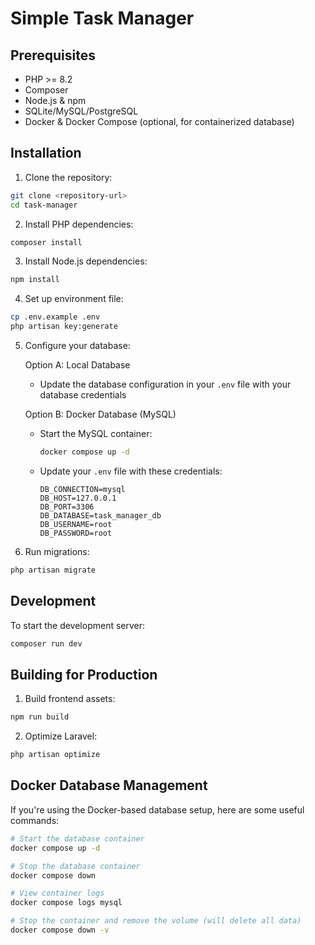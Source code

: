 # Simple Task Manager

## Prerequisites

- PHP >= 8.2
- Composer
- Node.js & npm
- SQLite/MySQL/PostgreSQL
- Docker & Docker Compose (optional, for containerized database)

## Installation

1. Clone the repository:
```bash
git clone <repository-url>
cd task-manager
```

2. Install PHP dependencies:
```bash
composer install
```

3. Install Node.js dependencies:
```bash
npm install
```

4. Set up environment file:
```bash
cp .env.example .env
php artisan key:generate
```

5. Configure your database:

   Option A: Local Database
   - Update the database configuration in your `.env` file with your database credentials

   Option B: Docker Database (MySQL)
   - Start the MySQL container:
     ```bash
     docker compose up -d
     ```
   - Update your `.env` file with these credentials:
     ```
     DB_CONNECTION=mysql
     DB_HOST=127.0.0.1
     DB_PORT=3306
     DB_DATABASE=task_manager_db
     DB_USERNAME=root
     DB_PASSWORD=root
     ```

6. Run migrations:
```bash
php artisan migrate
```

## Development

To start the development server:

```bash
composer run dev
```
## Building for Production

1. Build frontend assets:
```bash
npm run build
```

2. Optimize Laravel:
```bash
php artisan optimize
```

## Docker Database Management

If you're using the Docker-based database setup, here are some useful commands:

```bash
# Start the database container
docker compose up -d

# Stop the database container
docker compose down

# View container logs
docker compose logs mysql

# Stop the container and remove the volume (will delete all data)
docker compose down -v
```
